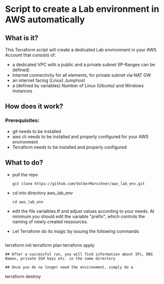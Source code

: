 # Script to create a Lab environment in AWS automatically

## What is it?
This Terraform script will create a dedicated Lab environment in your AWS Account that consists of:
- a dedicated VPC with a public and a private subnet (IP-Ranges can be defined)
- Internet connectivity for all elements, for private subnet via NAT GW
- an internet facing (Linux) Jumphost
- a (defined by variables) Number of Linux (Ubuntu) and Windows Instances

## How does it work?

### Prerequisites:
- git needs to be installed
- aws cli needs to be installed and properly configured for your AWS environment
- Terraform needs to be installed and properly configured

## What to do?

- pull the repo
  ```
  git clone https://github.com/VolkerMarschner/aws_lab_env.git
  ```
- cd into directory aws_lab_env
  ```
  cd aws_lab_env
  ```
- edit the file varialbles.tf and adjust values according to your needs. At minimum you should edit the variable "prefix", which controls the naming of newly created ressources.
 
- Let Terraform do its magic by issuing the following commands
  ```
 terraform init
 terraform plan
 terraform apply
  ```
## After a successful run, you will find information about IPs, DNS Names, private SSH keys etc. in the same directory

## Once you do no longer need the environment, simply do a
  ```
  terraform destroy
  ```
